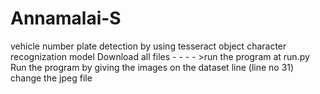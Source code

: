 # Annamalai-S
vehicle number plate detection by using tesseract object character recognization model
Download all files - - - - >run the program at run.py 
Run the program by giving the images on the dataset line (line no 31) change the jpeg file
